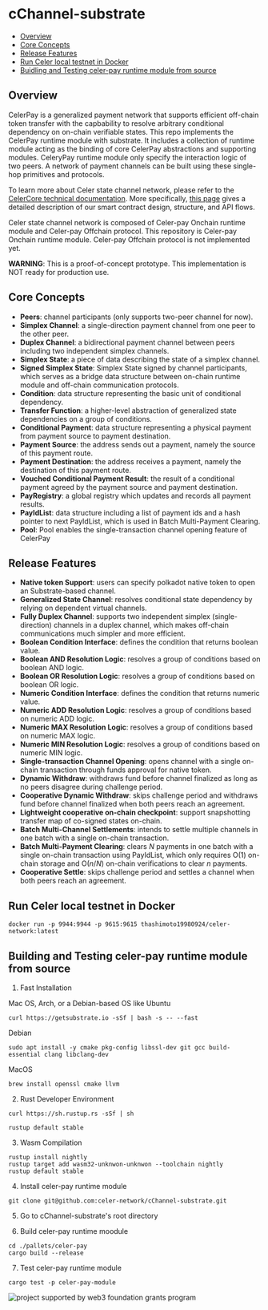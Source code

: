 # cChannel-substrate

* [Overview](#overview)
* [Core Concepts](#core-concepts)
* [Release Features](#release-features)
* [Run Celer local testnet in Docker](#run-celer-local-testnet-in-docker)
* [Buidling and Testing celer-pay runtime module from source](#building-and-testing-celer-pay-runtime-module-from-source)

## Overview
CelerPay is a generalized payment network that supports efficient off-chain token transfer with the capbability to resolve arbitrary conditional dependency on on-chain verifiable states. This repo implements the CelerPay runtime module with substrate. It includes a collection of runtime module acting as the binding of core CelerPay abstractions and supporting modules. CeleryPay runtime module only specify the interaction logic of two peers. A network of payment channels can be built using these single-hop primitives and protocols.

To learn more about Celer state channel network, please refer to the [CelerCore technical documentation](https://www.celer.network/docs/celercore/channel/overview.html). More specifically, [this page](https://www.celer.network/docs/celercore/channel/pay_contracts.html) gives a detailed description of our smart contract design, structure, and API flows.

Celer state channel network is composed of Celer-pay Onchain runtime module and Celer-pay Offchain protocol. This repository is Celer-pay Onchain runtime module. Celer-pay Offchain protocol is not implemented yet. 

__WARNING__: This is a proof-of-concept prototype. This implementation is NOT ready for production use. 

## Core Concepts
* **Peers**: channel participants (only supports two-peer channel for now).
* **Simplex Channel**: a single-direction payment channel from one peer to the other peer.
* **Duplex Channel**: a bidirectional payment channel between peers including two independent simplex channels.
* **Simplex State**: a piece of data describing the state of a simplex channel.
* **Signed Simplex State**: Simplex State signed by channel participants, which serves as a bridge data structure between on-chain runtime module and off-chain communication protocols.
* **Condition**: data structure representing the basic unit of conditional dependency.
* **Transfer Function**: a higher-level abstraction of generalized state dependencies on a group of conditions.
* **Conditional Payment**: data structure representing a physical payment from payment source to payment destination.
* **Payment Source**: the address sends out a payment, namely the source of this payment route.
* **Payment Destination**: the address receives a payment, namely the destination of this payment route.
* **Vouched Conditional Payment Result**: the result of a conditional payment agreed by the payment source and payment destination.
* **PayRegistry**: a global registry which updates and records all payment results.
* **PayIdList**: data structure including a list of payment ids and a hash pointer to next PayIdList, which is used in Batch Multi-Payment Clearing.
* **Pool**: Pool enables the single-transaction channel opening feature of CelerPay

## Release Features
* **Native token Support**: users can specify polkadot native token to open an Substrate-based channel.
* **Generalized State Channel**: resolves conditional state dependency by relying on dependent virtual channels.
* **Fully Duplex Channel**: supports two independent simplex (single-direction) channels in a duplex channel, which makes off-chain communications much simpler and more efficient.
* **Boolean Condition Interface**: defines the condition that returns boolean value.
* **Boolean AND Resolution Logic**: resolves a group of conditions based on boolean AND logic.
* **Boolean OR Resolution Logic**: resolves a group of conditions based on boolean OR logic.
* **Numeric Condition Interface**: defines the condition that returns numeric value.
* **Numeric ADD Resolution Logic**: resolves a group of conditions based on numeric ADD logic.
* **Numeric MAX Resolution Logic**: resolves a group of conditions based on numeric MAX logic.
* **Numeric MIN Resolution Logic**: resolves a group of conditions based on numeric MIN logic.
* **Single-transaction Channel Opening**: opens channel with a single on-chain transaction through funds approval for native token.
* **Dynamic Withdraw**: withdraws fund before channel finalized as long as no peers disagree during challenge period.
* **Cooperative Dynamic Withdraw**: skips challenge period and withdraws fund before channel finalized when both peers reach an agreement.
* **Lightweight cooperative on-chain checkpoint**: support snapshotting transfer map of co-signed states on-chain.
* **Batch Multi-Channel Settlements**: intends to settle multiple channels in one batch with a single on-chain transaction.
* **Batch Multi-Payment Clearing**: clears *N* payments in one batch with a single on-chain transaction using PayIdList, which only requires O(1) on-chain storage and O(*n*/*N*) on-chain verifications to clear *n* payments.
* **Cooperative Settle**: skips challenge period and settles a channel when both peers reach an agreement.

## Run Celer local testnet in Docker

```
docker run -p 9944:9944 -p 9615:9615 thashimoto19980924/celer-network:latest
````

## Building and Testing celer-pay runtime module from source
1. Fast Installation

Mac OS, Arch, or a Debian-based OS like Ubuntu

```
curl https://getsubstrate.io -sSf | bash -s -- --fast
```

Debian

```
sudo apt install -y cmake pkg-config libssl-dev git gcc build-essential clang libclang-dev
```

MacOS

```
brew install openssl cmake llvm
```

2. Rust Developer Environment

```
curl https://sh.rustup.rs -sSf | sh
```

```
rustup default stable
```

3. Wasm Compilation

```
rustup install nightly
rustup target add wasm32-unknwon-unknwon --toolchain nightly
rustup default stable
```

4. Install celer-pay runtime module
```
git clone git@github.com:celer-network/cChannel-substrate.git
```
5. Go to cChannel-substrate's root directory

6. Build celer-pay runtime moodule

```
cd ./pallets/celer-pay
cargo build --release
```

7. Test celer-pay runtime module

```
cargo test -p celer-pay-module
```


![project supported by web3 foundation grants program](image/web3.jpg)

